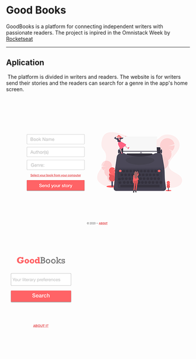 # Good Books
GoodBooks is a platform for connecting independent writers with passionate readers. The project is inpired in the Omnistack Week by [Rocketseat](https://github.com/rocketseat)
***

## Aplication 

​		The platform is divided in writers and readers. The website is for writers send their stories and the readers can search for a genre in the app's home screen. 

![Send-book-screen](./imgs/Send.png) 
![Home-App](./imgs/Home.png)

